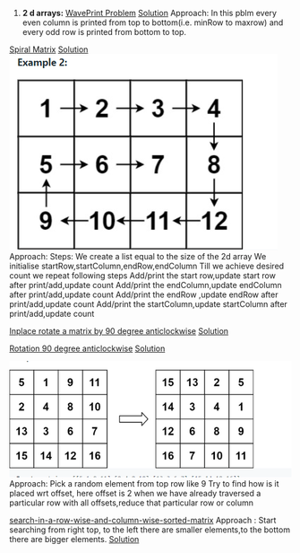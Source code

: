 1. **2 d arrays:**
[WavePrint Problem](https://www.codingninjas.com/codestudio/problems/print-like-a-wave_893268?utm_source=youtube&utm_medium=affiliate&utm_campaign=love_babbar_6)
[Solution](https://github.com/TiyashaP/DSA/blob/main/twodarray/WavePrint.java)
Approach: In this pblm every even column is printed from top to bottom(i.e. minRow to maxrow)
and every odd row is printed from bottom to top.

[Spiral Matrix](https://leetcode.com/problems/spiral-matrix/)
[Solution](https://github.com/TiyashaP/DSA/blob/main/twodarray/SpiralMatrix.java)
![img.png](img.png)
Approach: Steps:
We create a list equal to the size of the 2d array
We initialise startRow,startColumn,endRow,endColumn
Till we achieve desired count we repeat following steps
Add/print the start row,update start row after print/add,update count
Add/print the endColumn,update endColumn after print/add,update count
Add/print the endRow ,update endRow after print/add,update count
Add/print the startColumn,update startColumn after print/add,update count


[Inplace rotate a matrix by 90 degree anticlockwise](https://www.codingninjas.com/codestudio/problems/inplace-rotate-matrix-90-degree_839734?leftPanelTab=0)
[Solution](https://github.com/TiyashaP/DSA/blob/main/twodarray/RotateAMatrixAntiClockWise.java)

[Rotation 90 degree anticlockwise](https://leetcode.com/problems/rotate-image/)
[Solution](https://github.com/TiyashaP/DSA/blob/main/twodarray/RotateAMatrix.java)

![img_1.png](img_1.png)
Approach:
Pick a random element from top row like 9
Try to find how is it placed wrt offset, here offset is 2
when we have already traversed a particular row with all offsets,reduce that particular
row or column

[search-in-a-row-wise-and-column-wise-sorted-matrix](https://www.codingninjas.com/codestudio/problems/search-in-a-row-wise-and-column-wise-sorted-matrix_839811)
Approach : Start searching from right top,
to the left there are smaller elements,to the bottom there are bigger elements.
[Solution](https://github.com/TiyashaP/DSA/blob/main/twodarray/SearchInARowAndColumnWiseSorted.java)